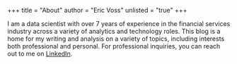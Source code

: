 +++
title = "About"
author = "Eric Voss"
unlisted = "true"
+++

I am a data scientist with over 7 years of experience in the financial services industry across a variety of analytics and technology roles. This blog is a home for my writing and analysis on a variety of topics, including interests both professional and personal. For professional inquiries, you can reach out to me on [LinkedIn](https://www.linkedin.com/in/eric-n-voss/).

